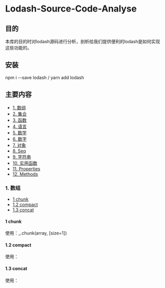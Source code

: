 # Lodash-Source-Code-Analyse

## 目的

本库的目的时对lodash源码进行分析，剖析给我们提供便利的lodash是如何实现这些功能的。

## 安装

npm i --save lodash / yarn add lodash

## 主要内容
- [1. 数组](#1-数组)
- [2. 集合](#2-集合)
- [3. 函数](#3-函数)
- [4. 语言](#4-语言)
- [5. 数学](#5-数学)
- [6. 数字](#6-数字)
- [7. 对象](#7-对象)
- [8. Seq](#8-Seq)
- [9. 字符串](#9-字符串)
- [10. 实用函数](#10-实用函数)
- [11. Properties](#11-Properties)
- [12. Methods](#12-Methods)

### 1. 数组
* [1 chunk](#1-chunk)
* [1.2 compact](#1.2-compact)
* [1.3 concat](#1.3-concat)

#### 1 chunk

使用：_.chunk(array, [size=1])


#### 1.2 compact

使用：

#### 1.3 concat

使用：
